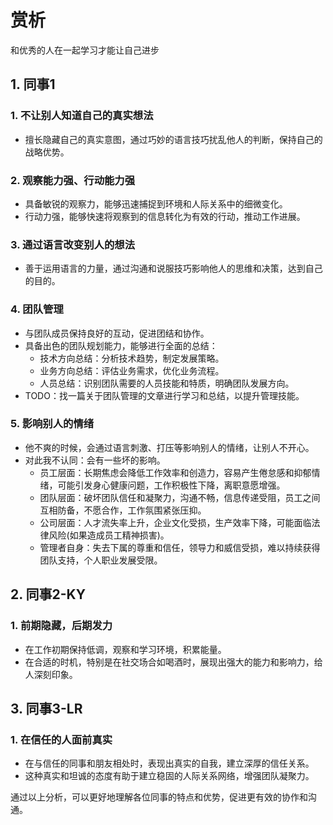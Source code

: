 # 赏析

和优秀的人在一起学习才能让自己进步

## 1. 同事1

### 1. 不让别人知道自己的真实想法
- 擅长隐藏自己的真实意图，通过巧妙的语言技巧扰乱他人的判断，保持自己的战略优势。

### 2. 观察能力强、行动能力强
- 具备敏锐的观察力，能够迅速捕捉到环境和人际关系中的细微变化。
- 行动力强，能够快速将观察到的信息转化为有效的行动，推动工作进展。

### 3. 通过语言改变别人的想法
- 善于运用语言的力量，通过沟通和说服技巧影响他人的思维和决策，达到自己的目的。

### 4. 团队管理
- 与团队成员保持良好的互动，促进团结和协作。
- 具备出色的团队规划能力，能够进行全面的总结：
  - 技术方向总结：分析技术趋势，制定发展策略。
  - 业务方向总结：评估业务需求，优化业务流程。
  - 人员总结：识别团队需要的人员技能和特质，明确团队发展方向。
- TODO：找一篇关于团队管理的文章进行学习和总结，以提升管理技能。

### 5. 影响别人的情绪
- 他不爽的时候，会通过语言刺激、打压等影响别人的情绪，让别人不开心。
- 对此我不认同：会有一些坏的影响。
  - 员工层面：长期焦虑会降低工作效率和创造力，容易产生倦怠感和抑郁情绪，可能引发身心健康问题，工作积极性下降，离职意愿增强。
  - 团队层面：破坏团队信任和凝聚力，沟通不畅，信息传递受阻，员工之间互相防备，不愿合作，工作氛围紧张压抑。
  - 公司层面：人才流失率上升，企业文化受损，生产效率下降，可能面临法律风险(如果造成员工精神损害)。
  - 管理者自身：失去下属的尊重和信任，领导力和威信受损，难以持续获得团队支持，个人职业发展受限。


## 2. 同事2-KY

### 1. 前期隐藏，后期发力
- 在工作初期保持低调，观察和学习环境，积累能量。
- 在合适的时机，特别是在社交场合如喝酒时，展现出强大的能力和影响力，给人深刻印象。

## 3. 同事3-LR

### 1. 在信任的人面前真实
- 在与信任的同事和朋友相处时，表现出真实的自我，建立深厚的信任关系。
- 这种真实和坦诚的态度有助于建立稳固的人际关系网络，增强团队凝聚力。 

通过以上分析，可以更好地理解各位同事的特点和优势，促进更有效的协作和沟通。
